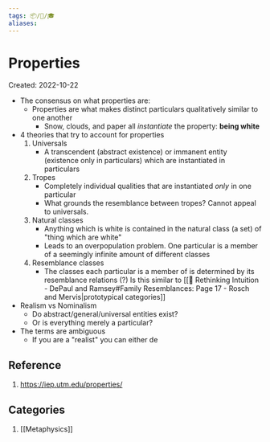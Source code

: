 ```yaml
---
tags: 📦/📝/🎓
aliases:
---
```



# Properties
Created: 2022-10-22

- The consensus on what properties are:
	- Properties are what makes distinct particulars qualitatively similar to one another
		- Snow, clouds, and paper all *instantiate* the property: **being white**
- 4 theories that try to account for properties
	1. Universals
		- A transcendent (abstract existence) or immanent entity (existence only in particulars) which are instantiated in particulars
	2. Tropes
		- Completely individual qualities that are instantiated *only* in one particular 
		- What grounds the resemblance between tropes? Cannot appeal to universals.
	3. Natural classes
		- Anything which is white is contained in the natural class (a set) of "thing which are white"
		- Leads to an overpopulation problem. One particular is a member of a seemingly infinite amount of different classes
	4. Resemblance classes
		- The classes each particular is a member of is determined by its resemblance relations (?) Is this similar to [[📘 Rethinking Intuition - DePaul and Ramsey#Family Resemblances: Page 17 - Rosch and Mervis|prototypical categories]]
- Realism vs Nominalism
	- Do abstract/general/universal entities exist?
	- Or is everything merely a particular?
- The terms are ambiguous
	- If you are a "realist" you can either de
  
## Reference
1. https://iep.utm.edu/properties/

## Categories
1. [[Metaphysics]]